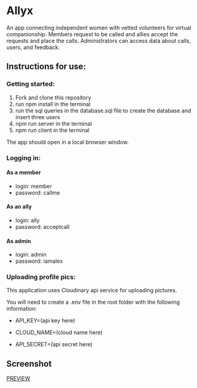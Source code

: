 # Allyx

An app connecting independent women with vetted volunteers for virtual companionship. Members request to be called and allies accept the requests and place the calls. Administrators can access data about calls, users, and feedback. 

## Instructions for use:

### Getting started:

1. Fork and clone this repository
2. run npm install in the terminal
3. run the sql queries in the database.sql file to create the database and insert three users
4. npm run server in the terminal
5. npm run client in the terminal

The app should open in a local browser window.


### Logging in:

#### As a member
  - login: member 
  - password: callme

#### As an ally
  - login: ally
  - password: acceptcall

#### As admin
  - login: admin
  - password: iamalex

### Uploading profile pics:

This application uses Cloudinary api service for uploading pictures.

You will need to create a .env file in the root folder with the following information:

* API_KEY=(api key here)

* CLOUD_NAME=(cloud name here)

* API_SECRET=(api secret here)

## Screenshot

[PREVIEW](/public/screenshot.png)
